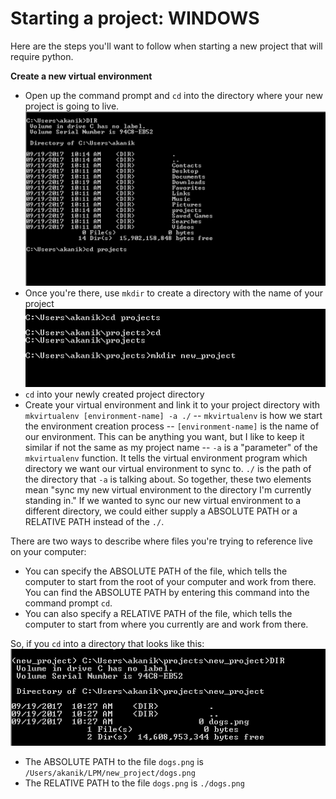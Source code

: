 # Starting a project: WINDOWS

Here are the steps you'll want to follow when starting a new project that will require python.

**Create a new virtual environment**

- Open up the command prompt and `cd` into the directory where your new project is going to live.
![command prompt cd process](img/cp-cd.png)
- Once you're there, use `mkdir` to create a directory with the name of your project
![command prompt mkdir process](img/cp-mkdir.png)
- `cd` into your newly created project directory
- Create your virtual environment and link it to your project directory with `mkvirtualenv [environment-name] -a ./`
-- `mkvirtualenv` is how we start the environment creation process
-- `[environment-name]` is the name of our environment. This can be anything you want, but I like to keep it similar if not the same as my project name
-- `-a` is a "parameter" of the `mkvirtualenv` function. It tells the virtual environment program which directory we want our virtual environment to sync to. `./` is the path of the directory that `-a` is talking about. So together, these two elements mean "sync my new virtual environment to the directory I'm currently standing in." If we wanted to sync our new virtual environment to a different directory, we could either supply a ABSOLUTE PATH or a RELATIVE PATH instead of the `./`.

There are two ways to describe where files you're trying to reference live on your computer:
- You can specify the ABSOLUTE PATH of the file, which tells the computer to start from the root of your computer and work from there. You can find the ABSOLUTE PATH by entering this command into the command prompt `cd`.
- You can also specify a RELATIVE PATH of the file, which tells the computer to start from where you currently are and work from there. 

So, if you `cd` into a directory that looks like this:
![command prompt relative path](img/cp-relative-path.png)
- The ABSOLUTE PATH to the file `dogs.png` is `/Users/akanik/LPM/new_project/dogs.png`
- The RELATIVE PATH to the file `dogs.png` is `./dogs.png`
